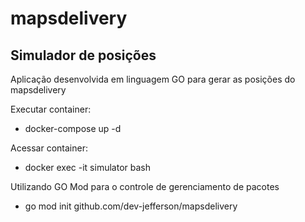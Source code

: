 # mapsdelivery

## Simulador de posições

Aplicação desenvolvida em linguagem GO para gerar as posições do mapsdelivery


Executar container:
- docker-compose up -d

Acessar container:
- docker exec -it simulator bash

Utilizando GO Mod para o controle de gerenciamento de pacotes 
- go mod init github.com/dev-jefferson/mapsdelivery
